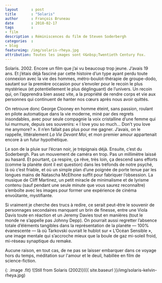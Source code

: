 ```yaml
---
layout      : post
title       : "Solaris"
author      : François Bruneau
date        : 2018-02-17
tags        :
- film
description : Réminiscences du film de Steven Soderbergh
categories  :
- blog
featureimg: /img/solaris-rheya.jpg
attribution: Toutes les images sont ©&nbsp;Twentieth Century Fox.
---
```


Solaris. 2002. Encore un film que j’ai vu beaucoup trop jeune. J’avais 19 ans. Et j’étais déjà fasciné par cette histoire d’un type ayant perdu toute connexion avec la vie des hommes, métro-boulot-thérapie de groupe-dodo, sautant sur la première occasion pour s’envoler pour le recoin le plus mystérieux (et potentiellement le plus déglinguant) de l’univers. Un recoin qui, on l’apprendra bien assez vite, a la propriété de rendre corps et vie aux personnes qui continuent de hanter nos cœurs après nous avoir quittés.

On retrouve donc George Clooney en homme éteint, sans passion, roulant en pilote automatique dans la vie moderne, miné par des regrets insondables, avec pour seule compagnie la voix cristalline d’une femme qui lui murmure, depuis ses souvenirs: «&nbsp;I love you so much... Don’t you love me anymore?&nbsp;». 
Il n’en fallait pas plus pour me gagner. J’avais, on le rappelle, littéralement *La Vie Devant Moi*, et mon premier amour appartenait encore à un futur hypothétique.

Le son de la pluie sur l’écran noir, je trépignais déjà. Ensuite, c’est du Soderbergh. Pas un mouvement de caméra en trop. Pas un millimètre laissé au hasard. Et pourtant, ça respire, ça rêve, très loin, ça descend sans efforts (comme la planète dont il est question) dans les tréfonds de notre psyché, là où c’est friable, et où un simple plan d’une poignée de porte tenue par les longues mains de Natascha McElhone suffit pour fabriquer l’obsession. La musique de Cliff Martinez, un petit miracle de minimalisme et de lyrisme contenu (sauf pendant une seule minute que vous saurez reconnaître) s’emboîte avec les images pour former une expérience de cinéma envoûtante, mystifiante. 

Si vraiment je cherche des trucs à redire, ce serait peut-être le souvenir de personnages secondaires manquant un brin de finesse, entre une Viola Davis toute en réaction et un Jeremy Davies tout en manières (tout le monde ne s’appelle pas Johnny Depp). 
On pourrait aussi regretter l’absence totale d’éléments tangibles dans la représentation de la planète — 100% évanescente — là où Tarkovski ouvrait le hublot sur « L’Océan Sensible », une image mentale qui s’accroche mieux que la boule de gaz mi-soleil froid, mi-réseau synaptique du remake.

Aucune raison, en tout cas, de ne pas se laisser embarquer dans ce voyage hors du temps, méditation sur l'amour et le deuil, habillée en film de science-fiction.

{: .image .fit}
![Still from Solaris (2002)]({{ site.baseurl }}/img/solaris-kelvin-rheya.jpg)